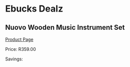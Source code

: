 
# Ebucks Dealz
## Nuovo Wooden Music Instrument Set
[Product Page](https://www.ebucks.com/web/shop/productSelected.do?prodId=1233009208&catId=1233327182)

Price: R359.00

Savings: 


	